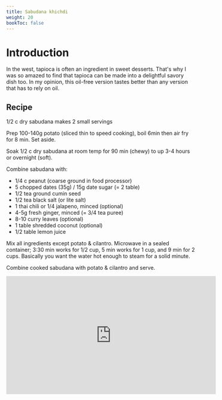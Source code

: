 ```yaml
---
title: Sabudana khichdi
weight: 20
bookToc: false
---
```


# Introduction

In the west, tapioca is often an ingredient in sweet desserts.
That's why I was so amazed to find that tapioca can be made into a delightful savory dish too.
In my opinion, this oil-free version tastes better than any version that has to rely on oil.

## Recipe

1/2 c dry sabudana makes 2 small servings

Prep 100-140g potato (sliced thin to speed cooking), boil 6min then air fry for 8 min. Set aside.

Soak 1/2 c dry sabudana at room temp for 90 min (chewy) to up 3-4 hours or overnight (soft).

Combine sabudana with:

- 1/4 c peanut (coarse ground in food processor)
- 5 chopped dates (35g) / 15g date sugar (= 2 table)
- 1/2 tea ground cumin seed
- 1/2 tea black salt (or lite salt)
- 1 thai chili or 1/4 jalapeno, minced (optional)
- 4-5g fresh ginger, minced (= 3/4 tea puree)
- 8-10 curry leaves (optional)
- 1 table shredded coconut (optional)
- 1/2 table lemon juice

Mix all ingredients except potato & cilantro. Microwave in a sealed container; 3:30 min works for 1/2 cup, 5 min works for 1 cup, and 9 min for 2 cups. Basically you want the water hot enough to steam for a solid minute.

Combine cooked sabudana with potato & cilantro and serve.

<iframe width="560" height="315" src="https://www.youtube.com/embed/ajl6acgdoyc?si=U9EYPb_6zEmfq5Bi" title="YouTube video player" frameborder="0" allow="accelerometer; autoplay; clipboard-write; encrypted-media; gyroscope; picture-in-picture; web-share" allowfullscreen></iframe>
